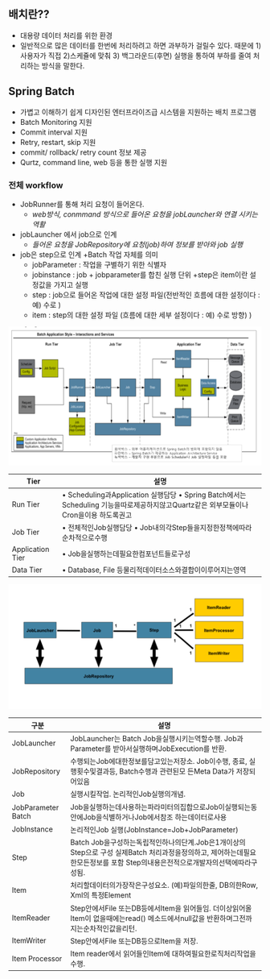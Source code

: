 ## 배치란??
+ 대용량 데이터 처리를 위한 환경
+ 일반적으로 많은 데이터를 한번에 처리하려고 하면 과부하가 걸릴수 있다. 때문에 1) 사용자가 직접 2)스케쥴에 맞춰 3) 백그라운드(후면) 실행을
통하여 부하를 줄여 처리하는 방식을 말한다.

## Spring Batch
+ 가볍고 이해하기 쉽게 디자인된 엔터프라이즈급 시스템을 지원하는 배치 프로그램
+ Batch Monitoring 지원
+ Commit interval 지원
+ Retry, restart, skip 지원
+ commit/ rollback/ retry count 정보 제공
+ Qurtz, command line, web 등을 통한 실행 지원

### 전체 workflow 
+ JobRunner를 통해 처리 요청이 들어온다.
  + _web방식, conmmand 방식으로 들어온 요청을 jobLauncher와 연결 시키는 역활_
+ jobLauncher 에서 job으로 인계
  + _들어온 요청을 JobRepository에 요청(job)하여  정보를 받아와 job 실행_
+ job은 step으로 인계
  +Batch 작업 자체를 의미
    + jobParameter : 작업을 구별하기 위한 식별자
    + jobinstance : job + jobparameter를 합친 실행 단위
+step은 item이란 설정값을 가지고 실행
  + step : job으로 들어온 작업에 대한 설정 파일(전반적인 흐름에 대한 설정이다 : 예) 수로  )
  + item : step의 대한 설정 파일 (흐름에 대한 세부 설정이다 : 예) 수로 방향)   )
  
![flow](https://github.com/letzbegin/Study/blob/master/eGovFrame/images/batch01.PNG)

Tier | 설명
---|---
Run Tier | • Scheduling과Application 실행담당 • Spring Batch에서는 Scheduling 기능을따로제공하지않고Quartz같은 외부모듈이나Cron을이용 하도록권고
Job Tier | • 전체적인Job실행담당 • Job내의각Step들을지정한정책에따라순차적으로수행
Application Tier | • Job을실행하는데필요한컴포넌트들로구성
Data Tier | • Database, File 등물리적데이터소스와결합이이루어지는영역
  
  
  

![](https://github.com/letzbegin/Study/blob/master/eGovFrame/images/batch00.PNG)

구분 | 설명
---|---
JobLauncher | JobLauncher는 Batch Job을실행시키는역할수행. Job과Parameter를 받아서실행하며JobExecution를 반환. 
JobRepository | 수행되는Job에대한정보를담고있는저장소. Job이수행, 종료, 실행횟수및결과등, Batch수행과 관련된모 든Meta Data가 저장되어있음
Job | 실행시킬작업. 논리적인Job실행의개념. 
JobParameter Batch | Job을실행하는데사용하는파라미터의집합으로Job이실행되는동안에Job을식별하거나Job에서참조 하는데이터로사용 
JobInstance | 논리적인Job 실행(JobInstance=Job+JobParameter) 
Step | Batch Job을구성하는독립적인하나의단계.Job은1개이상의Step으로 구성 실제Batch 처리과정을정의하고, 제어하는데필요한모든정보를 포함 Step의내용은전적으로개발자의선택에따라구성됨.
Item | 처리할데이터의가장작은구성요소. (예)파일의한줄, DB의한Row, Xml의 특정Element 
ItemReader | Step안에서File 또는DB등에서Item을 읽어들임. 더이상읽어올Item이 없을때에는read() 메소드에서null값을 반환하며그전까지는순차적인값을리턴. 
ItemWriter | Step안에서File 또는DB등으로Item을 저장.
Item Processor | Item reader에서 읽어들인Item에 대하여필요한로직처리작업을수행.


